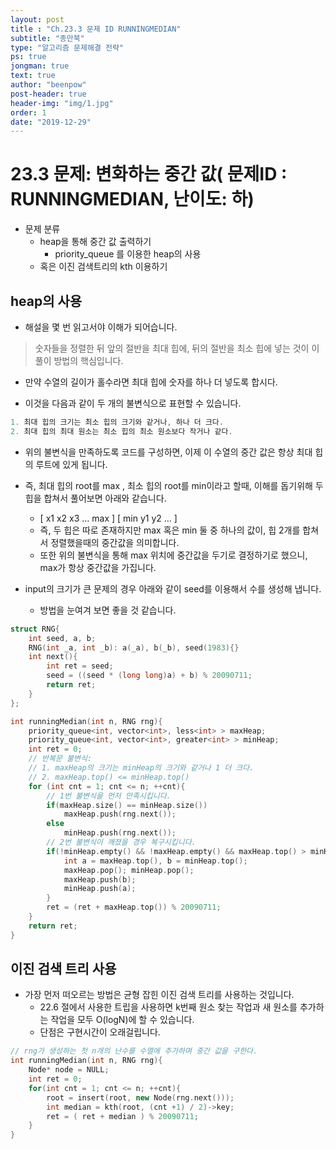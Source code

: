 ```yaml
---
layout: post
title : "Ch.23.3 문제 ID RUNNINGMEDIAN"
subtitle: "종만북"
type: "알고리즘 문제해결 전략"
ps: true
jongman: true
text: true
author: "beenpow"
post-header: true
header-img: "img/1.jpg"
order: 1
date: "2019-12-29"
---
```


# 23.3 문제: 변화하는 중간 값( 문제ID : RUNNINGMEDIAN, 난이도: 하)
[algo]: <https://algospot.com/judge/problem/read/RUNNINGMEDIAN>

- 문제 분류
    - heap을 통해 중간 값 출력하기
        - priority_queue 를 이용한 heap의 사용
    - 혹은 이진 검색트리의 kth 이용하기


## heap의 사용

- 해설을 몇 번 읽고서야 이해가 되어습니다.

> 숫자들을 정렬한 뒤 앞의 절반을 최대 힙에, 뒤의 절반을 최소 힙에 넣는 것이 이 풀이 방법의
> 핵심입니다.

- 만약 수열의 길이가 홀수라면 최대 힙에 숫자를 하나 더 넣도록 합시다.

- 이것을 다음과 같이 두 개의 불변식으로 표현할 수 있습니다.

```cpp
1. 최대 힙의 크기는 최소 힙의 크기와 같거나, 하나 더 크다.
2. 최대 힙의 최대 원소는 최소 힙의 최소 원소보다 작거나 같다.
```

- 위의 불변식을 만족하도록 코드를 구성하면, 이제 이 수열의 중간 값은 항상 최대 힙의 루트에 있게 됩니다.
- 즉, 최대 힙의 root를 max , 최소 힙의 root를 min이라고 할때, 이해를 돕기위해 두 힙을 합쳐서
  풀어보면 아래와 같습니다.
  - [ x1 x2 x3 ... max ] [ min y1 y2 ... ]
  - 즉, 두 힙은 따로 존재하지만 max 혹은 min 둘 중 하나의 값이, 힙 2개를 합쳐서 정렬했을때의
    중간값을 의미합니다.
  - 또한 위의 불변식을 통해 max 위치에 중간값을 두기로 결정하기로 했으니, max가 항상 중간값을
    가집니다.

- input의 크기가 큰 문제의 경우 아래와 같이 seed를 이용해서 수를 생성해 냅니다.
    - 방법을 눈여겨 보면 좋을 것 같습니다.

```cpp
struct RNG{
    int seed, a, b;
    RNG(int _a, int _b): a(_a), b(_b), seed(1983){}
    int next(){
        int ret = seed;
        seed = ((seed * (long long)a) + b) % 20090711;
        return ret;
    }
};

int runningMedian(int n, RNG rng){
    priority_queue<int, vector<int>, less<int> > maxHeap;
    priority_queue<int, vector<int>, greater<int> > minHeap;
    int ret = 0;
    // 반복문 불변식:
    // 1. maxHeap의 크기는 minHeap의 크기와 같거나 1 더 크다.
    // 2. maxHeap.top() <= minHeap.top()
    for (int cnt = 1; cnt <= n; ++cnt){
        // 1번 불변식을 먼저 만족시킵니다.
        if(maxHeap.size() == minHeap.size())
            maxHeap.push(rng.next());
        else
            minHeap.push(rng.next());
        // 2번 불변식이 깨졌을 경우 복구시킵니다.
        if(!minHeap.empty() && !maxHeap.empty() && maxHeap.top() > minHeap.top()){
            int a = maxHeap.top(), b = minHeap.top();
            maxHeap.pop(); minHeap.pop();
            maxHeap.push(b);
            minHeap.push(a);
        }
        ret = (ret + maxHeap.top()) % 20090711;
    }
    return ret;
}
```


## 이진 검색 트리 사용

- 가장 먼저 떠오르는 방법은 균형 잡힌 이진 검색 트리를 사용하는 것입니다.
    - 22.6 절에서 사용한 트립을 사용하면 k번째 원소 찾는 작업과 새 원소를 추가하는 작업을 모두
      O(logN)에 할 수 있습니다.
    - 단점은 구현시간이 오래걸립니다.

```cpp
// rng가 생성하는 첫 n개의 난수를 수열에 추가하며 중간 값을 구한다.
int runningMedian(int n, RNG rng){
    Node* node = NULL;
    int ret = 0;
    for(int cnt = 1; cnt <= n; ++cnt){
        root = insert(root, new Node(rng.next()));
        int median = kth(root, (cnt +1) / 2)->key;
        ret = ( ret + median ) % 20090711;
    }
}
```

